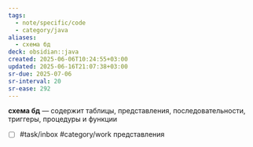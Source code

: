 ```yaml
---
tags:
  - note/specific/code
  - category/java
aliases:
  - схема бд
deck: obsidian::java
created: 2025-06-06T10:24:55+03:00
updated: 2025-06-16T21:07:38+03:00
sr-due: 2025-07-06
sr-interval: 20
sr-ease: 292
---
```


**схема бд**
—
содержит таблицы, представления, последовательности, триггеры, процедуры и функции

- [ ] #task/inbox #category/work представления
